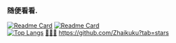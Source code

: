 ### 随便看看.
[![Readme Card](https://github-readme-stats.vercel.app/api/pin/?username=akuity&repo=awesome-argo)](https://github.com/akuity/awesome-argo)
[![Readme Card](https://github-readme-stats.vercel.app/api/pin/?username=argoproj-labs&repo=hera-workflows)](https://github.com/argoproj-labs/hera-workflows)<br>
[![Top Langs](https://github-readme-stats.vercel.app/api/top-langs/?username=Zhaikuku&layout=compact)](https://github.com/anuraghazra/github-readme-stats) 
[🌠🌠🌠](https://github.com/Zhaikuku?tab=stars)
https://github.com/Zhaikuku?tab=stars


